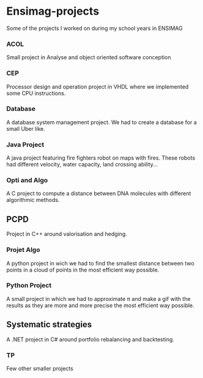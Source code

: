 # Ensimag-projects

Some of the projects I worked on during my school years in ENSIMAG

### ACOL

Small project in Analyse and object oriented software conception

### CEP

Processor design and operation project in VHDL where we implemented some CPU instructions.

### Database

A database system management project. We had to create a database for a small Uber like.

### Java Project

A java project featuring fire fighters robot on maps with fires. These robots had different velocity, water capacity, land crossing ability...

### Opti and Algo

A C project to compute a distance between DNA molecules with different algorithmic methods.

## PCPD

Project in C++ around valorisation and hedging.

### Projet Algo

A python project in wich we had to find the smallest distance between two points in a cloud of points in the most efficient way possible.

### Python Project

A small project in which we had to approximate π and make a gif with the results as they are more and more precise the most efficient way possible.

## Systematic strategies

A .NET project in C# around portfolio rebalancing and backtesting.

### TP

Few other smaller projects
